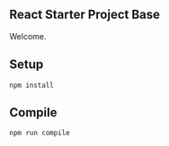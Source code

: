 React Starter Project Base
---
 
Welcome.
 
 
 
Setup
---
 
```
npm install
```
 
 
 
Compile
---
 
```
npm run compile
```
